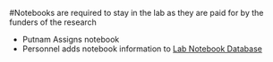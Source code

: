 #Notebooks are required to stay in the lab as they are paid for by the funders of the research

- Putnam Assigns notebook
- Personnel adds notebook information to [Lab Notebook Database](https://github.com/Putnam-Lab/Lab_Management/blob/master/Lab_Resources/Laboratory_Notebooks/Notebook_database.md)
